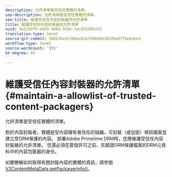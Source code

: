 ```yaml
---
description: 允許清單是受信任實體的清單。
seo-description: 允許清單是受信任實體的清單。
seo-title: 維護受信任內容封裝器的允許清單
title: 維護受信任內容封裝器的允許清單
uuid: 9a132ef9-eb56-408a-939e-1acd32d83a33
translation-type: tm+mt
source-git-commit: 58bb3bedc5b0ac63afd96eb6101d9ad779e6deed
workflow-type: tm+mt
source-wordcount: '151'
ht-degree: 0%

---
```



# 維護受信任內容封裝器的允許清單{#maintain-a-allowlist-of-trusted-content-packagers}

允許清單是受信任實體的清單。

對於內容封裝者，實體是受內容擁有者信任的組織，可封裝（或加密）視訊檔案並建立受DRM保護的內容。 部署Adobe Primetime DRM時，您應維護受信任內容封裝器的允許清單。 您還必須在簽發許可之前，先驗證DRM保護檔案的DRM元資料中的內容包裝器的身份。

如要瞭解如何取得有關封裝內容的實體的資訊，請參閱[V2ContentMetaData.getPackagerInfo()](https://help.adobe.com/en_US/primetime/api/drm-apis/server/javadocs-flashaccess-pro/com/adobe/flashaccess/sdk/media/drm/keys/v2/V2ContentMetaData.html#getPackagerInfo())。
